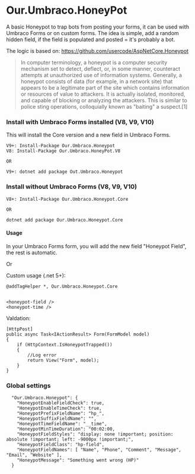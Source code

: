# Our.Umbraco.HoneyPot

A basic Honeypot to trap bots from posting your forms, it can be used with Umbraco Forms or on custom forms.
The idea is simple, add a random hidden field, if the field is populated and posted = it's probably a bot.

The logic is based on: https://github.com/usercode/AspNetCore.Honeypot

> In computer terminology, a honeypot is a computer security mechanism set to detect, deflect, or, in some manner, counteract attempts at unauthorized use of information systems. Generally, a honeypot consists of data (for example, in a network site) that appears to be a legitimate part of the site which contains information or resources of value to attackers. It is actually isolated, monitored, and capable of blocking or analyzing the attackers. This is similar to police sting operations, colloquially known as "baiting" a suspect.[1]




### Install with Umbraco Forms installed (V8, V9, V10)
This will install the Core version and a new field in Umbraco Forms.

```
V9+: Install-Package Our.Umbraco.Honeypot
V8: Install-Package Our.Umbraco.HoneyPot.V8

OR

V9+: dotnet add package Out.Umbraco.Honeypot
```


### Install without Umbraco Forms (V8, V9, V10)


```
V8+: Install-Package Our.Umbraco.Honeypot.Core

OR

dotnet add package Our.Umbraco.Honeypot.Core
```


#### Usage
In your Umbraco Forms form, you will add the new field "Honeypot Field", the rest is automatic.

Or

Custom usage (.net 5+):

```
@addTagHelper *, Our.Umbraco.Honeypot.Core


<honeypot-field />
<honeypot-time />

```

Valdation:

```
[HttpPost]
public async Task<IActionResult> Form(FormModel model)
{
    if (HttpContext.IsHoneypotTrapped())
    {
        //Log error
        return View("Form", model);
    }
}
```


### Global settings

```
  "Our.Umbraco.Honeypot": {
    "HoneypotEnableFieldCheck": true, 
    "HoneypotEnableTimeCheck": true,
    "HoneypotPrefixFieldName": "hp_",
    "HoneypotSuffixFieldName": "",
    "HoneypotTimeFieldName": "__time",
    "HoneypotMinTimeDuration": "00:02:00,
    "HoneypotFieldStyles": "display: none !important; position: absolute !important; left: -9000px !important;",
    "HoneypotFieldClass": "hp-field",
    "HoneypotFieldNames": [ "Name", "Phone", "Comment", "Message", "Email", "Website" ],
    "HoneypotMessage": "Something went wrong (HP)"
  }
```
